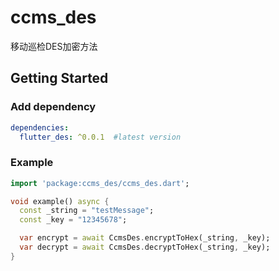 # ccms_des

移动巡检DES加密方法

## Getting Started

### Add dependency

```yaml
dependencies:
  flutter_des: ^0.0.1  #latest version
```

### Example

```dart
import 'package:ccms_des/ccms_des.dart';

void example() async {
  const _string = "testMessage";
  const _key = "12345678";

  var encrypt = await CcmsDes.encryptToHex(_string, _key);
  var decrypt = await CcmsDes.decryptToHex(_string, _key);
}
```

